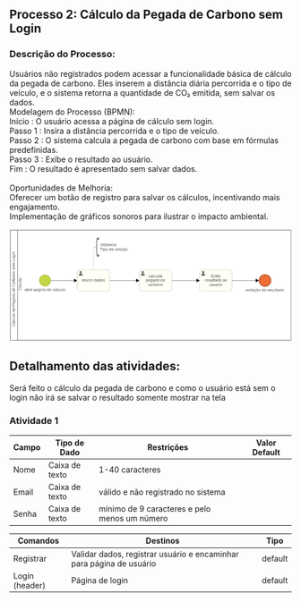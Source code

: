 ## Processo 2: Cálculo da Pegada de Carbono sem Login  

### Descrição do Processo:
Usuários não registrados podem acessar a funcionalidade básica de cálculo da pegada de carbono. Eles inserem a distância diária percorrida e o tipo de veículo, e o sistema retorna a quantidade de CO₂ emitida, sem salvar os dados.<br>
Modelagem do Processo (BPMN):<br>
Início : O usuário acessa a página de cálculo sem login.<br>
Passo 1 : Insira a distância percorrida e o tipo de veículo.<br>
Passo 2 : O sistema calcula a pegada de carbono com base em fórmulas predefinidas.<br>
Passo 3 : Exibe o resultado ao usuário.<br>
Fim : O resultado é apresentado sem salvar dados.<br><br>
Oportunidades de Melhoria:<br>
Oferecer um botão de registro para salvar os cálculos, incentivando mais engajamento.<br>
Implementação de gráficos sonoros para ilustrar o impacto ambiental.<br>

![Diagrama de Personas](../images/3.3-2diag.png) 

## Detalhamento das atividades:
Será feito o cálculo da pegada de carbono e como o usuário está sem o login não irá se salvar o resultado somente mostrar na tela 

 ### Atividade 1

| Campo | Tipo de Dado    | Restrições                                   | Valor Default |
|-------|------------------|----------------------------------------------|---------------|
| Nome  | Caixa de texto  | 1-40 caracteres                              |               |
| Email | Caixa de texto  | válido e não registrado no sistema           |               |
| Senha | Caixa de texto  | mínimo de 9 caracteres e pelo menos um número |               |

| Comandos        | Destinos                                                      | Tipo    |
|-----------------|---------------------------------------------------------------|---------|
| Registrar       | Validar dados, registrar usuário e encaminhar para página de usuário | default |
| Login (header)  | Página de login                                               | default |

